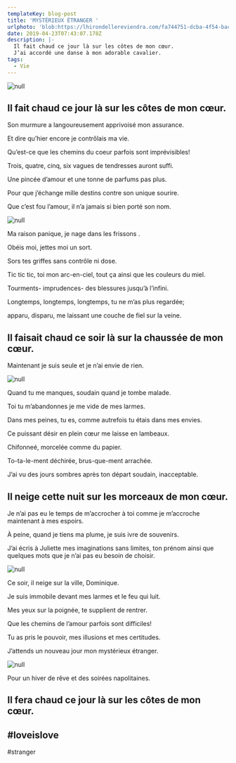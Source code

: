 ```yaml
---
templateKey: blog-post
title: 'MYSTÉRIEUX ÉTRANGER '
urlphoto: 'blob:https://lhirondellereviendra.com/fa744751-dcba-4f54-bac3-9cd2b86e175f'
date: 2019-04-23T07:43:07.178Z
description: |-
  Il fait chaud ce jour là sur les côtes de mon cœur.
  J’ai accordé une danse à mon adorable cavalier.
tags:
  - Vie
---
```

![null](/img/2e311e57-d028-4a17-a226-bd164aac0193.png)

## Il fait chaud ce jour là sur les côtes de mon cœur.

Son murmure a langoureusement apprivoisé mon assurance.

Et dire qu’hier encore je contrôlais ma vie. 

Qu’est-ce que les chemins du coeur parfois sont imprévisibles! 

Trois, quatre, cinq, six vagues de tendresses auront suffi. 

Une pincée d’amour et une tonne de parfums pas plus.

Pour que j’échange mille destins contre son unique sourire.

Que c’est fou l’amour, il n’a jamais si bien porté son nom. 

![null](/img/11c3c6aa-0be7-4d1c-bbb5-755bab7616d4.png)

Ma raison panique, je nage dans les frissons .

Obéis moi, jettes moi un sort.

Sors tes griffes sans contrôle ni dose.

Tic tic tic, toi mon arc-en-ciel, tout ça ainsi que les couleurs du miel.

Tourments- imprudences- des blessures jusqu’à l’infini.

Longtemps, longtemps, longtemps, tu ne m’as plus regardée; 

apparu, disparu, me laissant une couche de fiel sur la veine.

## Il faisait chaud ce soir là sur la chaussée de mon cœur.

Maintenant je suis seule et je n’ai envie de rien. 

![null](/img/50554466_236645003929504_8709807348274692096_n.jpg)

Quand tu me manques, soudain quand je tombe malade.

Toi tu m’abandonnes je me vide de mes larmes.

Dans mes peines, tu es, comme autrefois tu étais dans mes envies.

Ce puissant désir en plein cœur me laisse en lambeaux.

Chifonneé, morcelée comme du papier.

To-ta-le-ment déchirée, brus-que-ment arrachée.

J’ai vu des jours sombres après ton départ soudain, inacceptable.

## Il neige cette nuit sur les morceaux de mon cœur.

Je n’ai pas eu le temps de m’accrocher à toi comme je m’accroche maintenant à mes espoirs.

À peine, quand je tiens ma plume, je suis ivre de souvenirs.

J’ai écris à Juliette mes imaginations sans limites, ton prénom ainsi que quelques mots que je n’ai pas eu besoin de choisir.

![null](/img/387af87a-f35e-440f-a1a2-62560670d7e5.png)

Ce soir, il neige sur la ville, Dominique.

Je suis immobile devant mes larmes et le feu qui luit.

Mes yeux sur la poignée, te supplient de rentrer.

Que les chemins de l’amour parfois sont difficiles!

Tu as pris le pouvoir, mes illusions et mes certitudes.

 J’attends un nouveau jour mon mystérieux étranger.

![null](/img/40333e36-bd12-4edb-8e2e-5ce25748db8e.png)

 Pour un hiver de rêve et des soirées napolitaines.

## Il fera chaud ce jour là sur les côtes de mon cœur.

## \#loveislove

\#stranger
